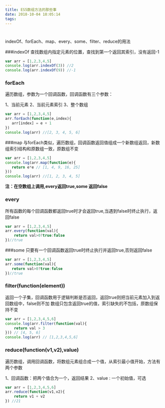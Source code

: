 ```yaml
---
title: ES5数组方法的那些事
date: 2018-10-04 18:05:14
tags:
---
```


# 

indexOf、forEach、map、every、some、filter、reduce的用法

###indexOf 
查找数组内指定元素的位置，查找到第一个返回其索引，没有返回-1

```javascript
var arr = [1,2,3,4,5]
console.log(arr.indexOf(3)) //2
console.log(arr.indexOf(9)) //-1
```
### forEach
 遍历数组，参数为一个回调函数，回调函数有三个参数：

1、当前元素
2、当前元素索引
3、整个数组

```javascript
var arr = [1,2,3,4,5]
arr.forEach(function(e,index){
   arr[index] = e + 1      
})
console.log(arr) //[2, 3, 4, 5, 6]
```
###map 
与forEach类似，遍历数组，回调函数返回值组成一个新数组返回，新数组索引结构和原数组一致，原数组不变

```javascript
var arr = [1,2,3,4,5]
console.log(arr.map(function(e){
   return e*e // [1, 4, 9, 16, 25]
}))
console.log(arr) //[1, 2, 3, 4, 5]
```
**注：在空数组上调用,every返回true,some 返回false**

### every 
所有函数的每个回调函数都返回true时才会返回true,当遇到false时终止执行，返回false

```javascript
var arr = [1,2,3,4,5]
arr.every(function(val){
    return val>0?true:false
})//true
```
###some 
只要有一个回调函数返回true时终止执行并返回true,否则返回false 

```javascript
var arr = [1,2,3,4,5]
arr.some(function(val){
   return val>0?true:false
})//true
```
### filter(function(element))
返回一个子集，回调函数用于逻辑判断是否返回，返回true则把当前元素加入到返回数组中，false则不加
数组只包含返回true的值，索引缺失的不包括，原数组保持不变

```javascript
var arr = [1,2,3,4,5,6]
console.log(arr.filter(function(val){
    return val > 3
})) // [4, 5, 6]
console.log(arr) // [1,2,3,4,5,6]
```
### reduce(function(v1,v2),value)
遍历数组，调用回调函数，将数组元素组合成一个值，从索引最小值开始，方法有两个参数

1、回调函数：把两个值合为一个，返回结果
2、value : 一个初始值，可选

```javascript
var arr = [1,2,3,4,5,6]
arr.reduce(function(v1,v2){
    return v1 + v2
}) //21
```